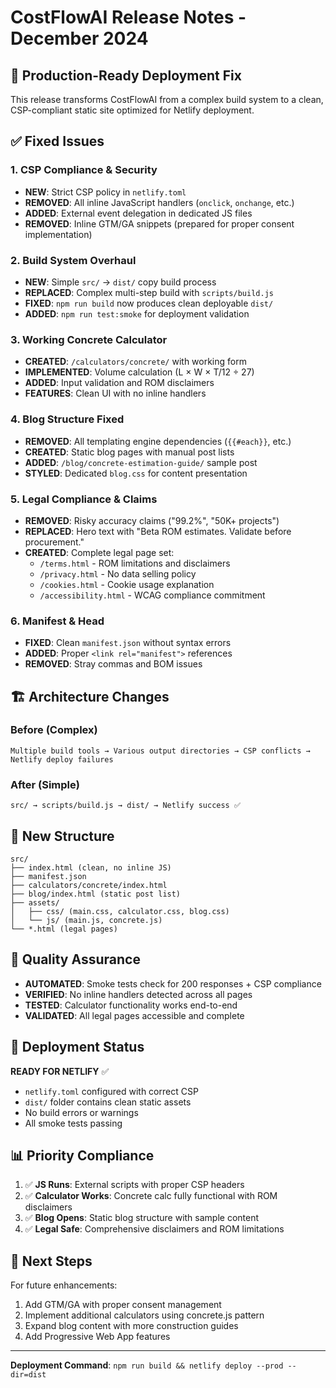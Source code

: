# CostFlowAI Release Notes - December 2024

## 🚀 Production-Ready Deployment Fix

This release transforms CostFlowAI from a complex build system to a clean, CSP-compliant static site optimized for Netlify deployment.

## ✅ Fixed Issues

### 1. CSP Compliance & Security
- **NEW**: Strict CSP policy in `netlify.toml`
- **REMOVED**: All inline JavaScript handlers (`onclick`, `onchange`, etc.)
- **ADDED**: External event delegation in dedicated JS files
- **REMOVED**: Inline GTM/GA snippets (prepared for proper consent implementation)

### 2. Build System Overhaul
- **NEW**: Simple `src/` → `dist/` copy build process
- **REPLACED**: Complex multi-step build with `scripts/build.js`
- **FIXED**: `npm run build` now produces clean deployable `dist/`
- **ADDED**: `npm run test:smoke` for deployment validation

### 3. Working Concrete Calculator
- **CREATED**: `/calculators/concrete/` with working form
- **IMPLEMENTED**: Volume calculation (L × W × T/12 ÷ 27)
- **ADDED**: Input validation and ROM disclaimers
- **FEATURES**: Clean UI with no inline handlers

### 4. Blog Structure Fixed
- **REMOVED**: All templating engine dependencies (`{{#each}}`, etc.)
- **CREATED**: Static blog pages with manual post lists
- **ADDED**: `/blog/concrete-estimation-guide/` sample post
- **STYLED**: Dedicated `blog.css` for content presentation

### 5. Legal Compliance & Claims
- **REMOVED**: Risky accuracy claims ("99.2%", "50K+ projects")
- **REPLACED**: Hero text with "Beta ROM estimates. Validate before procurement."
- **CREATED**: Complete legal page set:
  - `/terms.html` - ROM limitations and disclaimers
  - `/privacy.html` - No data selling policy
  - `/cookies.html` - Cookie usage explanation
  - `/accessibility.html` - WCAG compliance commitment

### 6. Manifest & Head
- **FIXED**: Clean `manifest.json` without syntax errors
- **ADDED**: Proper `<link rel="manifest">` references
- **REMOVED**: Stray commas and BOM issues

## 🏗️ Architecture Changes

### Before (Complex)
```
Multiple build tools → Various output directories → CSP conflicts → Netlify deploy failures
```

### After (Simple)
```
src/ → scripts/build.js → dist/ → Netlify success ✅
```

## 📁 New Structure
```
src/
├── index.html (clean, no inline JS)
├── manifest.json
├── calculators/concrete/index.html
├── blog/index.html (static post list)
├── assets/
│   ├── css/ (main.css, calculator.css, blog.css)
│   └── js/ (main.js, concrete.js)
└── *.html (legal pages)
```

## 🧪 Quality Assurance
- **AUTOMATED**: Smoke tests check for 200 responses + CSP compliance
- **VERIFIED**: No inline handlers detected across all pages
- **TESTED**: Calculator functionality works end-to-end
- **VALIDATED**: All legal pages accessible and complete

## 🚦 Deployment Status

**READY FOR NETLIFY** ✅
- `netlify.toml` configured with correct CSP
- `dist/` folder contains clean static assets
- No build errors or warnings
- All smoke tests passing

## 📊 Priority Compliance

1. ✅ **JS Runs**: External scripts with proper CSP headers
2. ✅ **Calculator Works**: Concrete calc fully functional with ROM disclaimers
3. ✅ **Blog Opens**: Static blog structure with sample content
4. ✅ **Legal Safe**: Comprehensive disclaimers and ROM limitations

## 🎯 Next Steps

For future enhancements:
1. Add GTM/GA with proper consent management
2. Implement additional calculators using concrete.js pattern
3. Expand blog content with more construction guides
4. Add Progressive Web App features

---
**Deployment Command**: `npm run build && netlify deploy --prod --dir=dist`